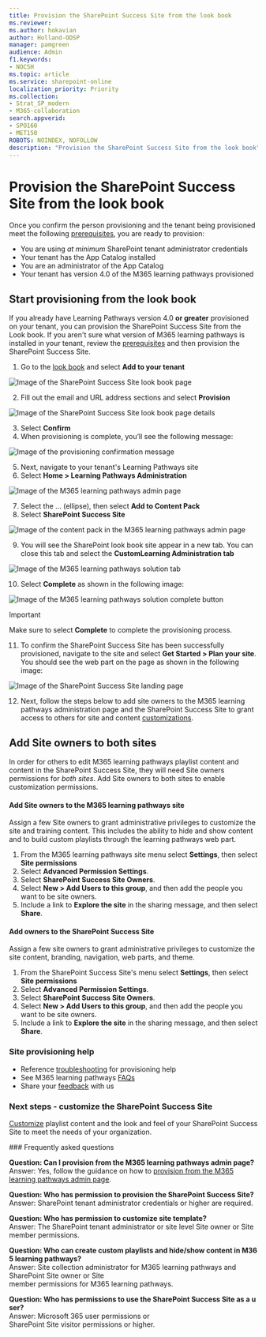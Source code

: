 ```yaml
---
title: Provision the SharePoint Success Site from the look book
ms.reviewer: 
ms.author: hokavian
author: Holland-ODSP
manager: pamgreen
audience: Admin
f1.keywords:
- NOCSH
ms.topic: article
ms.service: sharepoint-online
localization_priority: Priority
ms.collection:  
- Strat_SP_modern
- M365-collaboration
search.appverid:
- SPO160
- MET150
ROBOTS: NOINDEX, NOFOLLOW
description: "Provision the SharePoint Success Site from the look book"
---
```


# Provision the SharePoint Success Site from the look book

Once you confirm the person provisioning and the tenant being provisioned meet the following [prerequisites](https://docs.microsoft.com/sharepoint/provision-sss#meet-the-prerequisites), you are ready to provision:

- You are using *at minimum* SharePoint tenant administrator credentials
- Your tenant has the App Catalog installed
- You are an administrator of the App Catalog
- Your tenant has version 4.0 of the M365 learning pathways provisioned


## Start provisioning from the look book
If you already have Learning Pathways version 4.0 **or greater** provisioned on your tenant, you can provision the SharePoint Success Site from the Look book. If you aren't sure what version of M365 learning pathways is installed in your tenant, review the [prerequisites](https://docs.microsoft.com/sharepoint/provision-sss#meet-the-prerequisites) and then provision the SharePoint Success Site. 

1. Go to the [look book](https://provisioning-test.sharepointpnp.com/details/0b860749-56a0-4c4c-992c-536d56d9accf) and select **Add to your tenant**

![Image of the SharePoint Success Site look book page](media/sss-lookbook-add.png)

2. Fill out the email and URL address sections and select **Provision**

![Image of the SharePoint Success Site look book page details](media/sss-lookbook-details.png)

3.	Select **Confirm**
4.	When provisioning is complete, you’ll see the following message:

![Image of the provisioning confirmation message](media/sss-sss-complete.png)

5.	Next, navigate to your tenant's Learning Pathways site
6.	Select **Home > Learning Pathways Administration**

![Image of the M365 learning pathways admin page](media/sss-sss-admin.png)

7.	Select the … (ellipse), then select **Add to Content Pack**
8.	Select **SharePoint Success Site**

![Image of the content pack in the M365 learning pathways admin page](media/sss-content-pack.png)

9.	You will see the SharePoint look book site appear in a new tab. You can close this tab and select the **CustomLearning Administration tab**

![Image of the M365 learning pathways solution tab](media/sss-m365lp-tab.png)

10.	Select **Complete** as shown in the following image:

![Image of the M365 learning pathways solution complete button](media/sss-m365lp-confirm2.png)

> [!IMPORTANT]
> Make sure to select **Complete** to complete the provisioning process.

11.	To confirm the SharePoint Success Site has been successfully provisioned, navigate to the site and select **Get Started > Plan your site**. You should see the web part on the page as shown in the following image:

![Image of the SharePoint Success Site landing page](media/sss-landing.png)

12. Next, follow the steps below to add site owners to the M365 learning pathways administration page and the SharePoint Success Site to grant access to others for site and content [customizations](https://docs.microsoft.com/sharepoint/customize-sss). 


## Add Site owners to both sites

In order for others to edit M365 learning pathways playlist content and content in the SharePoint Success Site, they will need Site owners permissions for *both sites*. Add Site owners to both sites to enable customization permissions. 

#### Add Site owners to the M365 learning pathways site
Assign a few Site owners to grant administrative privileges to customize the site and training content. This includes the ability to hide and show content and to build custom playlists through the learning pathways web part. 

1. From the M365 learning pathways site menu select **Settings**, then select **Site permissions**
2. Select **Advanced Permission Settings**.
3. Select **SharePoint Success Site Owners**.
4. Select **New > Add Users to this group**, and then add the people you want to be site owners.
5. Include a link to **Explore the site** in the sharing message, and then select **Share**.

#### Add owners to the SharePoint Success Site
Assign a few site owners to grant administrative privileges to customize the site content, branding, navigation, web parts, and theme.

1. From the SharePoint Success Site's menu select **Settings**, then select **Site permissions**
2. Select **Advanced Permission Settings**.
3. Select **SharePoint Success Site Owners**.
4. Select **New > Add Users to this group**, and then add the people you want to be site owners.
5. Include a link to **Explore the site** in the sharing message, and then select **Share**.


### Site provisioning help

- Reference [troubleshooting](https://docs.microsoft.com/office365/customlearning/feedback) for provisioning help
- See M365 learning pathways [FAQs](https://docs.microsoft.com/office365/customlearning/faq)
- Share your [feedback](https://github.com/pnp/custom-learning-office-365/issues) with us



### Next steps - customize the SharePoint Success Site

[Customize](https://docs.microsoft.com/sharepoint/customize-sss#share-the-site-with-end-users) playlist content and the look and feel of your SharePoint Success Site to meet the needs of your organization.



### Frequently asked questions

**Question: Can I provision from the M365 learning pathways admin page?**
<br>
Answer: Yes, follow the guidance on how to [provision from the M365 learning pathways admin page](https://docs.microsoft.com/sharepoint/provision-sss#provision-the-sharepoint-success-site-1).
<br>

**Question: Who has permission to provision the SharePoint Success Site?**
<br>
Answer: SharePoint tenant administrator credentials or higher are required.
<br>

**Question: Who has permission to customize site template?**
<br>
Answer: The SharePoint tenant administrator or site level Site owner or Site member permissions.
<br>

**Question: Who can create custom playlists and hide/show content in M365 learning pathways?**
<br>
Answer:
Site collection administrator for M365 learning pathways and SharePoint Site owner or Site member permissions for M365 learning pathways.
<br>

**Question: Who has permissions to use the SharePoint Success Site as a user?**
<br>
Answer:
Microsoft 365 user permissions or SharePoint Site visitor permissions or higher.























